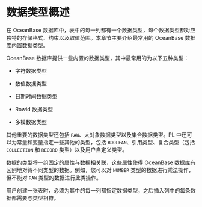 # 数据类型概述

在 OceanBase 数据库中，表中的每一列都有一个数据类型，每个数据类型都对应独特的存储格式、约束以及取值范围。本章节主要介绍最常用的 OceanBase 数据库内置数据类型。

OceanBase 数据库提供一些内置的数据类型，其中最常用的为以下五种类型：

* 字符数据类型

* 数值数据类型

* 日期时间数据类型

* Rowid 数据类型

* 多模数据类型

其他重要的数据类型还包括 `RAW`、大对象数据类型以及集合数据类型。PL 中还可以为常量和变量指定一些其他的类型，包括 `BOOLEAN`、引用类型、复合类型（包括 `COLLECTION` 和 `RECORD` 类型）以及用户自定义类型。

数据的类型将一组固定的属性与数据相关联，这些属性使得 OceanBase 数据库有区别地对待不同类型的数据。例如，您可以对 `NUMBER` 类型的数据进行乘法操作，但不能对 `RAW` 类型的数据进行此类操作。

用户创建一张表时，必须为其中的每一列都指定数据类型，之后插入列中的每条数据都需要与类型相符。
